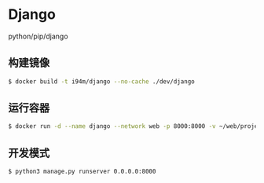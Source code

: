 # Django
python/pip/django

## 构建镜像

```sh
$ docker build -t i94m/django --no-cache ./dev/django
```

##  运行容器

```sh
$ docker run -d --name django --network web -p 8000:8000 -v ~/web/project/django:/app --restart always i94m/django
```

##  开发模式

```sh
$ python3 manage.py runserver 0.0.0.0:8000
```

